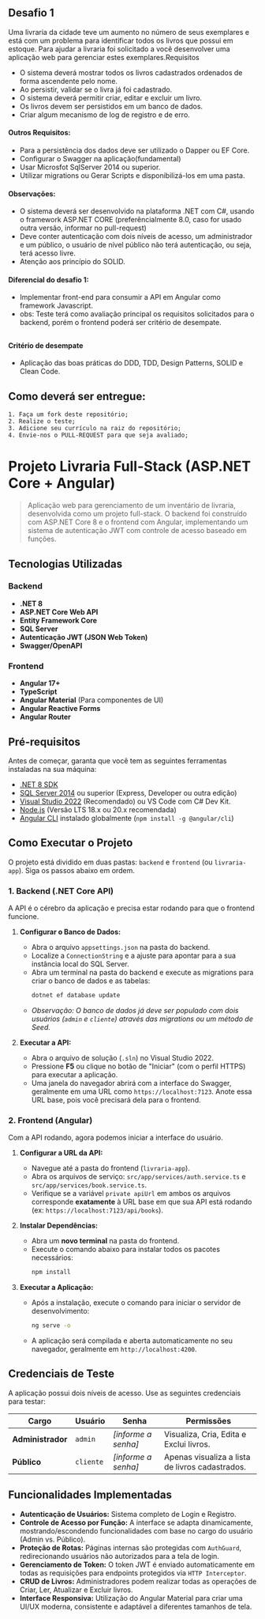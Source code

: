 ## Desafio 1

Uma livraria da cidade teve um aumento no número de seus exemplares e está com um problema para identificar todos os livros que possui em estoque. 
Para ajudar a livraria foi solicitado a você desenvolver uma aplicação web para gerenciar estes exemplares.Requisitos


* O sistema deverá mostrar todos os livros cadastrados ordenados de forma ascendente pelo nome.
* Ao persistir, validar se o livra já foi cadastrado.
* O sistema deverá permitir criar, editar e excluir um livro.
* Os livros devem ser persistidos em um banco de dados.
* Criar algum mecanismo de log de registro e de erro.

#### Outros Requisitos:
* Para a persistência dos dados deve ser utilizado o Dapper ou EF Core.
* Configurar o Swagger na aplicação(fundamental)
* Usar Microsfot SqlServer 2014 ou superior.
* Utilizar migrations ou Gerar Scripts e disponibilizá-los em uma pasta.

#### Observações:
* O sistema deverá ser desenvolvido na plataforma .NET com C#, usando o framework ASP.NET CORE 
	(preferêncialmente 8.0, caso for usado outra versão, informar no pull-request)
* Deve conter autenticação com dois níveis de acesso, um administrador e um público, o usuário de nível 
	público não terá autenticação, ou seja, terá acesso livre.
* Atenção aos princípio do SOLID.


#### Diferencial do desafio 1:
* Implementar front-end para consumir a API em  Angular como framework Javascript.
* obs: Teste terá como avaliação principal os requisitos solicitados para o backend,  porém o frontend 
    poderá ser critério de desempate.
     

##
#### Critério de desempate

- Aplicação das boas práticas do DDD, TDD, Design Patterns, SOLID e Clean Code.


## Como deverá ser entregue:

    1. Faça um fork deste repositório;
    2. Realize o teste;
    3. Adicione seu currículo na raiz do repositório;
    4. Envie-nos o PULL-REQUEST para que seja avaliado;


 # Projeto Livraria Full-Stack (ASP.NET Core + Angular)

> Aplicação web para gerenciamento de um inventário de livraria, desenvolvida como um projeto full-stack. O backend foi construído com ASP.NET Core 8 e o frontend com Angular, implementando um sistema de autenticação JWT com controle de acesso baseado em funções.

## Tecnologias Utilizadas

### Backend
* **.NET 8**
* **ASP.NET Core Web API**
* **Entity Framework Core**
* **SQL Server**
* **Autenticação JWT (JSON Web Token)**
* **Swagger/OpenAPI**

### Frontend
* **Angular 17+**
* **TypeScript**
* **Angular Material** (Para componentes de UI)
* **Angular Reactive Forms**
* **Angular Router**

## Pré-requisitos

Antes de começar, garanta que você tem as seguintes ferramentas instaladas na sua máquina:
* [.NET 8 SDK](https://dotnet.microsoft.com/download/dotnet/8.0)
* [SQL Server 2014](https://www.microsoft.com/pt-br/sql-server/sql-server-downloads) ou superior (Express, Developer ou outra edição)
* [Visual Studio 2022](https://visualstudio.microsoft.com/pt-br/vs/) (Recomendado) ou VS Code com C# Dev Kit.
* [Node.js](https://nodejs.org/en/) (Versão LTS 18.x ou 20.x recomendada)
* [Angular CLI](https://angular.io/cli) instalado globalmente (`npm install -g @angular/cli`)

## Como Executar o Projeto

O projeto está dividido em duas pastas: `backend` e `frontend` (ou `livraria-app`). Siga os passos abaixo em ordem.

### 1. Backend (.NET Core API)

A API é o cérebro da aplicação e precisa estar rodando para que o frontend funcione.

1.  **Configurar o Banco de Dados:**
    * Abra o arquivo `appsettings.json` na pasta do backend.
    * Localize a `ConnectionString` e a ajuste para apontar para a sua instância local do SQL Server.
    * Abra um terminal na pasta do backend e execute as migrations para criar o banco de dados e as tabelas:
        ```sh
        dotnet ef database update
        ```
    * *Observação: O banco de dados já deve ser populado com dois usuários (`admin` e `cliente`) através das migrations ou um método de Seed.*

2.  **Executar a API:**
    * Abra o arquivo de solução (`.sln`) no Visual Studio 2022.
    * Pressione **F5** ou clique no botão de "Iniciar" (com o perfil HTTPS) para executar a aplicação.
    * Uma janela do navegador abrirá com a interface do Swagger, geralmente em uma URL como `https://localhost:7123`. Anote essa URL base, pois você precisará dela para o frontend.

### 2. Frontend (Angular)

Com a API rodando, agora podemos iniciar a interface do usuário.

1.  **Configurar a URL da API:**
    * Navegue até a pasta do frontend (`livraria-app`).
    * Abra os arquivos de serviço: `src/app/services/auth.service.ts` e `src/app/services/book.service.ts`.
    * Verifique se a variável `private apiUrl` em ambos os arquivos corresponde **exatamente** à URL base em que sua API está rodando (ex: `https://localhost:7123/api/books`).

2.  **Instalar Dependências:**
    * Abra um **novo terminal** na pasta do frontend.
    * Execute o comando abaixo para instalar todos os pacotes necessários:
        ```sh
        npm install
        ```

3.  **Executar a Aplicação:**
    * Após a instalação, execute o comando para iniciar o servidor de desenvolvimento:
        ```sh
        ng serve -o
        ```
    * A aplicação será compilada e aberta automaticamente no seu navegador, geralmente em `http://localhost:4200`.

## Credenciais de Teste

A aplicação possui dois níveis de acesso. Use as seguintes credenciais para testar:

| Cargo         | Usuário | Senha             | Permissões                                                     |
|---------------|---------|-------------------|----------------------------------------------------------------|
| **Administrador** | `admin` | *[informe a senha]* | Visualiza, Cria, Edita e Exclui livros.                         |
| **Público** | `cliente` | *[informe a senha]* | Apenas visualiza a lista de livros cadastrados. |

## Funcionalidades Implementadas

* **Autenticação de Usuários:** Sistema completo de Login e Registro.
* **Controle de Acesso por Função:** A interface se adapta dinamicamente, mostrando/escondendo funcionalidades com base no cargo do usuário (Admin vs. Público).
* **Proteção de Rotas:** Páginas internas são protegidas com `AuthGuard`, redirecionando usuários não autorizados para a tela de login.
* **Gerenciamento de Token:** O token JWT é enviado automaticamente em todas as requisições para endpoints protegidos via `HTTP Interceptor`.
* **CRUD de Livros:** Administradores podem realizar todas as operações de Criar, Ler, Atualizar e Excluir livros.
* **Interface Responsiva:** Utilização do Angular Material para criar uma UI/UX moderna, consistente e adaptável a diferentes tamanhos de tela.
